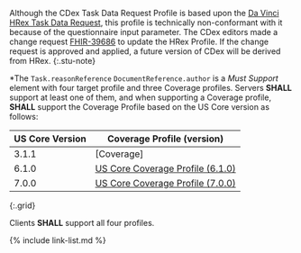 <!-- StructureDefinition-cdex-task-data-request-intro.md -->

Although the CDex Task Data Request Profile is based upon the [Da Vinci HRex Task Data Request](http://hl7.org/fhir/us/davinci-hrex/StructureDefinition/hrex-task-data-request), this profile is technically non-conformant with it because of the questionnaire input parameter. The CDex editors made a change request [FHIR-39686](https://jira.hl7.org/browse/FHIR-39686) to update the HRex Profile. If the change request is approved and applied, a future version of CDex will be derived from HRex.
{:.stu-note}

*The `Task.reasonReference` `DocumentReference.author` is a *Must Support* element with four target profile and three Coverage profiles. Servers **SHALL** support at least one of them, and when supporting a Coverage profile, **SHALL** support the Coverage Profile based on the US Core version as follows:

|US Core Version|Coverage Profile (version)|
|---|---|
|3.1.1|[Coverage]|
|6.1.0|[US Core Coverage Profile (6.1.0)](https://hl7.org/fhir/us/core/STU6.1/StructureDefinition-us-core-coverage.html)
|7.0.0|[US Core Coverage Profile (7.0.0)](https://hl7.org/fhir/us/core/STU7/StructureDefinition-us-core-coverage.html)
{:.grid}

Clients **SHALL** support all four profiles.


{% include link-list.md %}